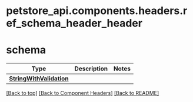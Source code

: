 # petstore_api.components.headers.ref_schema_header_header
# schema
Type | Description  | Notes
------------- | ------------- | -------------
[**StringWithValidation**](../../../components/schema/string_with_validation.StringWithValidation.md) |  | 


[[Back to top]](#top) [[Back to Component Headers]](../../../README.md#Component-Headers) [[Back to README]](../../../README.md)
